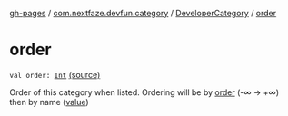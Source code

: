 [gh-pages](../../index.md) / [com.nextfaze.devfun.category](../index.md) / [DeveloperCategory](index.md) / [order](./order.md)

# order

`val order: `[`Int`](https://kotlinlang.org/api/latest/jvm/stdlib/kotlin/-int/index.html) [(source)](https://github.com/NextFaze/dev-fun/tree/master/devfun-annotations/src/main/java/com/nextfaze/devfun/category/DeveloperCategory.kt#L156)

Order of this category when listed. Ordering will be by [order](./order.md) (-∞ → +∞) then by name ([value](value.md))

